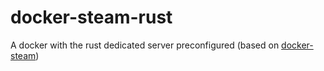 docker-steam-rust
=================

A docker with the rust dedicated server preconfigured (based on [docker-steam](https://github.com/Micka33/docker-steam))
